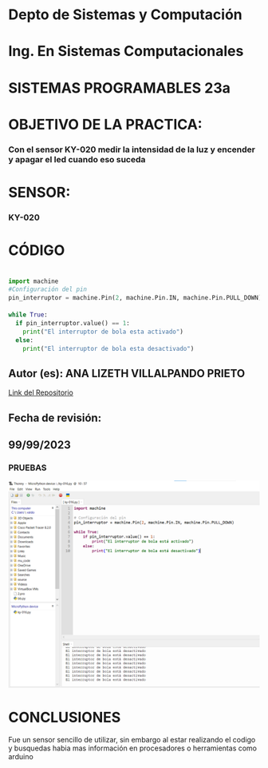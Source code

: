 # Depto de Sistemas y Computación
# Ing. En Sistemas Computacionales
# SISTEMAS PROGRAMABLES 23a

# OBJETIVO  DE LA PRACTICA:
### Con el sensor KY-020 medir la intensidad de la luz y encender y apagar el led cuando eso suceda

# SENSOR: 
### KY-020

# CÓDIGO

```Python

import machine
#Configuración del pin
pin_interruptor = machine.Pin(2, machine.Pin.IN, machine.Pin.PULL_DOWN)

while True:
  if pin_interruptor.value() == 1:
    print("El interruptor de bola esta activado")
  else:
    print("El interruptor de bola esta desactivado")
```

## Autor (es): ANA LIZETH VILLALPANDO PRIETO

[Link del Repositorio](https://github.com/Danielusuario/Sensores-Raspberry-Pico/)

## Fecha de revisión:  
## 99/99/2023

### PRUEBAS

![Image](https://github.com/Danielusuario/Sensores-Raspberry-Pico/blob/main/Imagenes/KY-020(BALL%20SWITCH).png)

# CONCLUSIONES

Fue un sensor sencillo de utilizar, sin embargo al estar realizando el codigo y busquedas habia mas información en procesadores o herramientas como arduino

